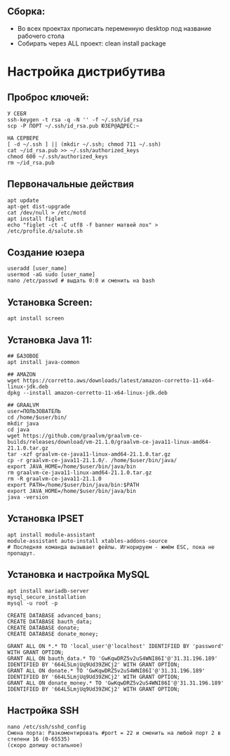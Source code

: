 ## Сборка:

- Во всех проектах прописать переменную desktop под название рабочего стола
- Собирать через ALL проект: clean install package

# Настройка дистрибутива

## Проброс ключей:

```
У СЕБЯ
ssh-keygen -t rsa -q -N '' -f ~/.ssh/id_rsa
scp -P ПОРТ ~/.ssh/id_rsa.pub ЮЗЕР@АДРЕС:~

НА СЕРВЕРЕ
[ -d ~/.ssh ] || (mkdir ~/.ssh; chmod 711 ~/.ssh)
cat ~/id_rsa.pub >> ~/.ssh/authorized_keys
chmod 600 ~/.ssh/authorized_keys
rm ~/id_rsa.pub
```

## Первоначальные действия

```
apt update
apt-get dist-upgrade
cat /dev/null > /etc/motd
apt install figlet
echo "figlet -ct -C utf8 -f banner матвей лох" > /etc/profile.d/salute.sh
```

## Создание юзера

```
useradd [user_name]
usermod -aG sudo [user_name]
nano /etc/passwd # выдать 0:0 и сменить на bash
```

## Установка Screen:

```
apt install screen
```

## Установка Java 11:

```
## БАЗОВОЕ
apt install java-common

## AMAZON
wget https://corretto.aws/downloads/latest/amazon-corretto-11-x64-linux-jdk.deb
dpkg --install amazon-corretto-11-x64-linux-jdk.deb

## GRAALVM
user=ПОЛЬЗОВАТЕЛЬ
cd /home/$user/bin/
mkdir java
cd java
wget https://github.com/graalvm/graalvm-ce-builds/releases/download/vm-21.1.0/graalvm-ce-java11-linux-amd64-21.1.0.tar.gz
tar -xzf graalvm-ce-java11-linux-amd64-21.1.0.tar.gz
cp -r graalvm-ce-java11-21.1.0/. /home/$user/bin/java/
export JAVA_HOME=/home/$user/bin/java/bin
rm graalvm-ce-java11-linux-amd64-21.1.0.tar.gz
rm -R graalvm-ce-java11-21.1.0
export PATH=/home/$user/bin/java/bin:$PATH
export JAVA_HOME=/home/$user/bin/java/bin
java -version
```

## Установка IPSET

```
apt install module-assistant
module-assistant auto-install xtables-addons-source
# Последняя команда вызывает фейлы. Игнорируем - жмём ESC, пока не пропадут.
```

## Установка и настройка MySQL

```
apt install mariadb-server
mysql_secure_installation
mysql -u root -p

CREATE DATABASE advanced_bans;
CREATE DATABASE bauth_data;
CREATE DATABASE donate;
CREATE DATABASE donate_money;

GRANT ALL ON *.* TO 'local_user'@'localhost' IDENTIFIED BY 'password' WITH GRANT OPTION;
GRANT ALL ON bauth_data.* TO 'GwKqwDRZ5v2uS4WNI86I'@'31.31.196.189' IDENTIFIED BY '664L5LmjUq9Ud39ZHCj2' WITH GRANT OPTION;
GRANT ALL ON donate.* TO 'GwKqwDRZ5v2uS4WNI86I'@'31.31.196.189' IDENTIFIED BY '664L5LmjUq9Ud39ZHCj2' WITH GRANT OPTION;
GRANT ALL ON donate_money.* TO 'GwKqwDRZ5v2uS4WNI86I'@'31.31.196.189' IDENTIFIED BY '664L5LmjUq9Ud39ZHCj2' WITH GRANT OPTION;
```

## Настройка SSH

```
nano /etc/ssh/sshd_config
Смена порта: Разкоментировать #port = 22 и сменить на любой порт 2 в степени 16 (0-65535)
(скоро допишу остальное)
```
